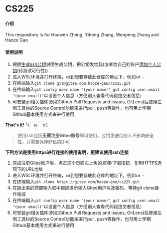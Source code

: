 # CS225

#### 介绍
This respository is for Haowen Zheng, Yiheng Zhang, Wenpeng Zhang and Haoze Gao

#### 使用说明

1.  根据[生成ssh公钥](https://gitee.com/help/articles/4181)说明生成公钥，把公钥发给我(或者给自己的账户[添加个人公钥](https://gitee.com/profile/sshkeys)(待测试可行性))
2.  进入WSL环境并打开终端，`cd`到想要存放此仓库的地址下，例如`cd ~`
3.  在终端输入`git clone git@gitee.com:haoze-gao/cs225.git`
4.  在终端输入`git config user.name "(your name)"`, `git config user.email "(your email)"`以设置个人信息（方便别人查看代码段提交者信息）
5.  可安装git相关插件(例如Github Pull Requests and Issues, GitLens)后使用左侧工具栏的Source Control功能来进行pull, push等操作，也可用上学期Github基本使用方式来进行使用

**That's it!** ╰(￣ω￣ｏ)

> 使用ssh连接**无需注册Gitee账号**即可使用，公钥发送给别人不影响安全性，只需要保存好私钥即可

**下列方法是使用https进行连接的使用说明，更建议使用ssh连接**
1.  完成注册Gitee账户后，点击这个页面右上角的*克隆/下载*按钮，复制HTTPS选项下的URL地址
2.  进入WSL环境并打开终端，`cd`到想要存放此仓库的地址下，例如`cd ~`
3.  在终端输入`git clone https://gitee.com/haoze-gao/cs225.git`
4.  在跳出来的顶部输入框中根据提示输入Gitee用户名及密码，等待git clone操作完成
5.  在终端输入`git config user.name "(your name)"`, `git config user.email "(your email)"`以设置个人信息（方便别人查看代码段提交者信息）
6.  可安装git相关插件(例如Github Pull Requests and Issues, GitLens)后使用左侧工具栏的Source Control功能来进行pull, push等操作，也可用上学期Github基本使用方式来进行使用

